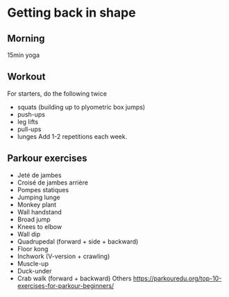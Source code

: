 # Getting back in shape

## Morning
15min yoga

## Workout
For starters, do the following twice
- squats (building up to plyometric box jumps)
- push-ups
- leg lifts
- pull-ups
- lunges
Add 1-2 repetitions each week.

## Parkour exercises
- Jeté de jambes
- Croisé de jambes arrière
- Pompes statiques
- Jumping lunge
- Monkey plant
- Wall handstand
- Broad jump
- Knees to elbow
- Wall dip
- Quadrupedal (forward + side + backward)
- Floor kong
- Inchwork (V-version + crawling)
- Muscle-up
- Duck-under
- Crab walk (forward + backward)
Others
    https://parkouredu.org/top-10-exercises-for-parkour-beginners/

